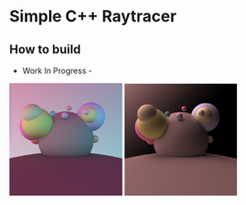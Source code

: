 # Simple C++ Raytracer

## How to build
- Work In Progress - 

<img src="/Raytracer/renders/lambertspheres.jpg" style="width: 40%; height: auto; display:inline-block;"/>
<img src="/Raytracer/renders/lambert2.jpg"       style="width: 40%; height: auto; display:inline-block;"/>